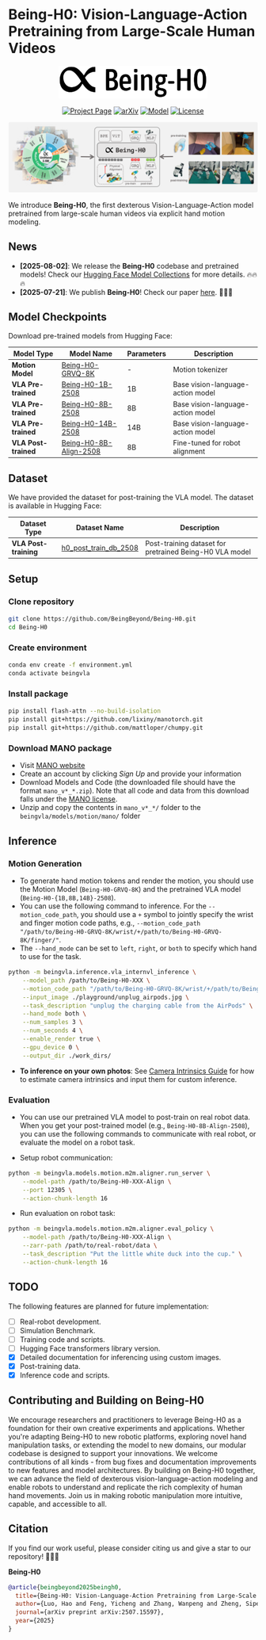 # Being-H0: Vision-Language-Action Pretraining from Large-Scale  Human Videos

<p align="center">
    <img src="docs/assets/image/being-h0-black.png" width="300"/>
<p>

<div align="center">

[![Project Page](https://img.shields.io/badge/Website-Being--H0-green)](https://beingbeyond.github.io/Being-H0)
[![arXiv](https://img.shields.io/badge/arXiv-2507.15597-b31b1b.svg)](https://arxiv.org/abs/2507.15597)
[![Model](https://img.shields.io/badge/Hugging%20Face-Model-yellow)](https://huggingface.co/BeingBeyond/Being-H0)
[![License](https://img.shields.io/badge/License-MIT-blue.svg)](./LICENSE)

</div>

<p align="center">
    <img src="docs/assets/image/overview.png"/>
<p>


We introduce **Being-H0**, the first dexterous Vision-Language-Action model pretrained from large-scale human videos via explicit hand motion modeling.

## News

- **[2025-08-02]**: We release the **Being-H0** codebase and pretrained models! Check our [Hugging Face Model Collections](https://huggingface.co/collections/BeingBeyond/being-h0-688dcc58cbd6b452f16bd7ec) for more details. 🔥🔥🔥
- **[2025-07-21]**: We publish **Being-H0**! Check our paper [here](https://arxiv.org/abs/2507.15597). 🌟🌟🌟

## Model Checkpoints

Download pre-trained models from Hugging Face:

| Model Type | Model Name | Parameters | Description |
|------------|------------|------------|-------------|
| **Motion Model** | [Being-H0-GRVQ-8K](https://huggingface.co/BeingBeyond/Being-H0-GRVQ-8K) | - | Motion tokenizer |
| **VLA Pre-trained** | [Being-H0-1B-2508](https://huggingface.co/BeingBeyond/Being-H0-1B-2508) | 1B | Base vision-language-action model |
| **VLA Pre-trained** | [Being-H0-8B-2508](https://huggingface.co/BeingBeyond/Being-H0-8B-2508) | 8B | Base vision-language-action model |
| **VLA Pre-trained** | [Being-H0-14B-2508](https://huggingface.co/BeingBeyond/Being-H0-14B-2508) | 14B | Base vision-language-action model |
| **VLA Post-trained** | [Being-H0-8B-Align-2508](https://huggingface.co/BeingBeyond/Being-H0-8B-Align-2508) | 8B | Fine-tuned for robot alignment |

## Dataset

We have provided the dataset for post-training the VLA model. The dataset is available in Hugging Face:

| Dataset Type | Dataset Name | Description |
|--------------|--------------|-------------|
| **VLA Post-training** | [h0_post_train_db_2508](https://huggingface.co/datasets/BeingBeyond/h0_post_train_db_2508) | Post-training dataset for pretrained Being-H0 VLA model |

## Setup

### Clone repository

```bash
git clone https://github.com/BeingBeyond/Being-H0.git
cd Being-H0
```

### Create environment
```bash
conda env create -f environment.yml
conda activate beingvla
```

### Install package
```bash
pip install flash-attn --no-build-isolation
pip install git+https://github.com/lixiny/manotorch.git
pip install git+https://github.com/mattloper/chumpy.git
```

### Download MANO package

- Visit [MANO website](http://mano.is.tue.mpg.de/)
- Create an account by clicking _Sign Up_ and provide your information
- Download Models and Code (the downloaded file should have the format `mano_v*_*.zip`). Note that all code and data from this download falls under the [MANO license](http://mano.is.tue.mpg.de/license).
- Unzip and copy the contents in `mano_v*_*/` folder to the `beingvla/models/motion/mano/` folder

## Inference

### Motion Generation

- To generate hand motion tokens and render the motion, you should use the Motion Model (`Being-H0-GRVQ-8K`) and the pretrained VLA model (`Being-H0-{1B,8B,14B}-2508`). 
- You can use the following command to inference. For the `--motion_code_path`, you should use a `+` symbol to jointly specify the wrist and finger motion code paths, e.g., `--motion_code_path "/path/to/Being-H0-GRVQ-8K/wrist/+/path/to/Being-H0-GRVQ-8K/finger/"`.
- The `--hand_mode` can be set to `left`, `right`, or `both` to specify which hand to use for the task.

```bash
python -m beingvla.inference.vla_internvl_inference \
    --model_path /path/to/Being-H0-XXX \
    --motion_code_path "/path/to/Being-H0-GRVQ-8K/wrist/+/path/to/Being-H0-GRVQ-8K/finger/" \
    --input_image ./playground/unplug_airpods.jpg \
    --task_description "unplug the charging cable from the AirPods" \
    --hand_mode both \
    --num_samples 3 \
    --num_seconds 4 \
    --enable_render true \
    --gpu_device 0 \
    --output_dir ./work_dirs/
```

- **To inference on your own photos**: See [Camera Intrinsics Guide](docs/camera_intrinsics.md) for how to estimate camera intrinsics and input them for custom inference.

### Evaluation

- You can use our pretrained VLA model to post-train on real robot data. When you get your post-trained model (e.g., `Being-H0-8B-Align-2508`), you can use the following commands to communicate with real robot, or evaluate the model on a robot task.

- Setup robot communication:

```bash
python -m beingvla.models.motion.m2m.aligner.run_server \
    --model-path /path/to/Being-H0-XXX-Align \
    --port 12305 \
    --action-chunk-length 16
```
- Run evaluation on robot task:

```bash
python -m beingvla.models.motion.m2m.aligner.eval_policy \
    --model-path /path/to/Being-H0-XXX-Align \
    --zarr-path /path/to/real-robot/data \
    --task_description "Put the little white duck into the cup." \
    --action-chunk-length 16
```

## TODO

The following features are planned for future implementation:

- [ ] Real-robot development.
- [ ] Simulation Benchmark.
- [ ] Training code and scripts.
- [ ] Hugging Face transformers library version.
- [x] Detailed documentation for inferencing using custom images.
- [x] Post-training data.
- [x] Inference code and scripts.

## Contributing and Building on Being-H0

We encourage researchers and practitioners to leverage Being-H0 as a foundation for their own creative experiments and applications. Whether you're adapting Being-H0 to new robotic platforms, exploring novel hand manipulation tasks, or extending the model to new domains, our modular codebase is designed to support your innovations. We welcome contributions of all kinds - from bug fixes and documentation improvements to new features and model architectures. By building on Being-H0 together, we can advance the field of dexterous vision-language-action modeling and enable robots to understand and replicate the rich complexity of human hand movements. Join us in making robotic manipulation more intuitive, capable, and accessible to all.

## Citation
If you find our work useful, please consider citing us and give a star to our repository! 🌟🌟🌟

**Being-H0**

```bibtex
@article{beingbeyond2025beingh0,
  title={Being-H0: Vision-Language-Action Pretraining from Large-Scale Human Videos},
  author={Luo, Hao and Feng, Yicheng and Zhang, Wanpeng and Zheng, Sipeng and Wang, Ye and Yuan, Haoqi and Liu, Jiazheng and Xu, Chaoyi and Jin, Qin and Lu, Zongqing},
  journal={arXiv preprint arXiv:2507.15597},
  year={2025}
}
```